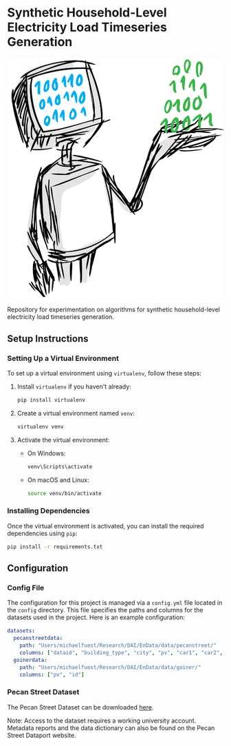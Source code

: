 # Synthetic Household-Level Electricity Load Timeseries Generation

![DAI Logo](docs/images/dai_logo.png)

Repository for experimentation on algorithms for synthetic household-level electricity load timeseries generation.

## Setup Instructions

### Setting Up a Virtual Environment

To set up a virtual environment using `virtualenv`, follow these steps:

1. Install `virtualenv` if you haven't already:

    ```bash
    pip install virtualenv
    ```

2. Create a virtual environment named `venv`:

    ```bash
    virtualenv venv
    ```

3. Activate the virtual environment:

    - On Windows:

        ```bash
        venv\Scripts\activate
        ```

    - On macOS and Linux:

        ```bash
        source venv/bin/activate
        ```

### Installing Dependencies

Once the virtual environment is activated, you can install the required dependencies using `pip`:

```bash
pip install -r requirements.txt
```

## Configuration

### Config File

The configuration for this project is managed via a `config.yml` file located in the `config` directory. This file specifies the paths and columns for the datasets used in the project. Here is an example configuration:

```yaml
datasets:
  pecanstreetdata:
    path: "Users/michaelfuest/Research/DAI/EnData/data/pecanstreet/"
    columns: ["dataid", "building_type", "city", "pv", "car1", "car2", "grid", "solar", "solar2"]
  goinerdata:
    path: "Users/michaelfuest/Research/DAI/EnData/data/goiner/"
    columns: ["pv", "id"]
```

### Pecan Street Dataset

The Pecan Street Dataset can be downloaded [here](https://www.pecanstreet.org/dataport/).

Note: Access to the dataset requires a working university account. Metadata reports and the data dictionary can also be found on the Pecan Street Dataport website.

